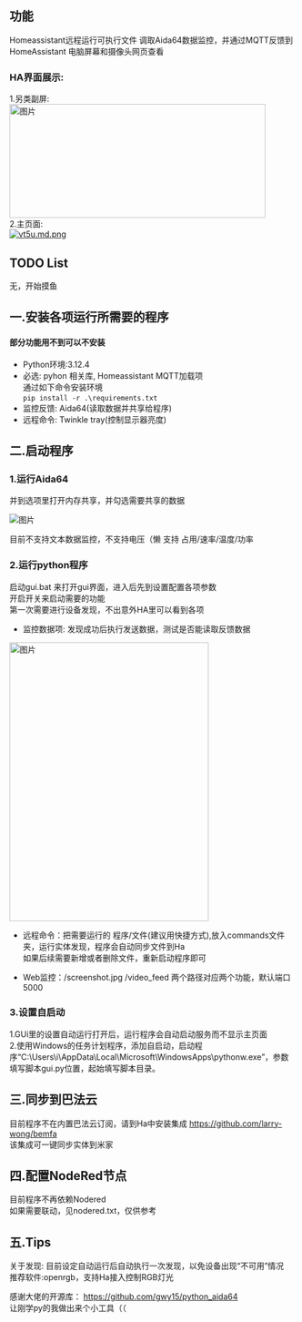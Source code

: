 ## 功能
Homeassistant远程运行可执行文件
调取Aida64数据监控，并通过MQTT反馈到HomeAssistant
电脑屏幕和摄像头网页查看
### HA界面展示:
1.另类副屏:  
<img src="https://img2.moeblog.vip/images/vrJD.jpg" alt="图片" width="450" height="200" />  
2.主页面:  
[![vt5u.md.png](https://img2.moeblog.vip/images/vt5u.md.png)](https://img.moeblog.vip/image/vt5u)  
## TODO List
无，开始摸鱼

## 一.安装各项运行所需要的程序
#### 部分功能用不到可以不安装  
- Python环境:3.12.4  
- 必选: pyhon 相关库, Homeassistant MQTT加载项      
通过如下命令安装环境  
 `pip install -r .\requirements.txt`  
- 监控反馈: Aida64(读取数据并共享给程序)   
- 远程命令: Twinkle tray(控制显示器亮度)   

## 二.启动程序

### 1.运行Aida64
并到选项里打开内存共享，并勾选需要共享的数据

![图片](https://img2.moeblog.vip/images/vO74.png "图片")

目前不支持文本数据监控，不支持电压（懒
支持 占用/速率/温度/功率

### 2.运行python程序
启动gui.bat 来打开gui界面，进入后先到设置配置各项参数  
开启开关来启动需要的功能  
第一次需要进行设备发现，不出意外HA里可以看到各项  
- 监控数据项: 发现成功后执行发送数据，测试是否能读取反馈数据  
<img src="https://img2.moeblog.vip/images/vZ5X.png" alt="图片" width="350" height="490" />  

- 远程命令：把需要运行的 程序/文件(建议用快捷方式),放入commands文件夹，运行实体发现，程序会自动同步文件到Ha  
如果后续需要新增或者删除文件，重新启动程序即可

- Web监控：/screenshot.jpg /video_feed 两个路径对应两个功能，默认端口5000
### 3.设置自启动
1.GUi里的设置自动运行打开后，运行程序会自动启动服务而不显示主页面  
2.使用Windows的任务计划程序，添加自启动，启动程序“C:\Users\i\AppData\Local\Microsoft\WindowsApps\pythonw.exe”，参数填写脚本gui.py位置，起始填写脚本目录。
## 三.同步到巴法云
目前程序不在内置巴法云订阅，请到Ha中安装集成 https://github.com/larry-wong/bemfa  
该集成可一键同步实体到米家  

## 四.配置NodeRed节点
目前程序不再依赖Nodered  
如果需要联动，见nodered.txt，仅供参考  

## 五.Tips
关于发现: 目前设定自动运行后自动执行一次发现，以免设备出现“不可用”情况  
推荐软件:openrgb，支持Ha接入控制RGB灯光  

感谢大佬的开源库： https://github.com/gwy15/python_aida64  
让刚学py的我做出来个小工具（（

